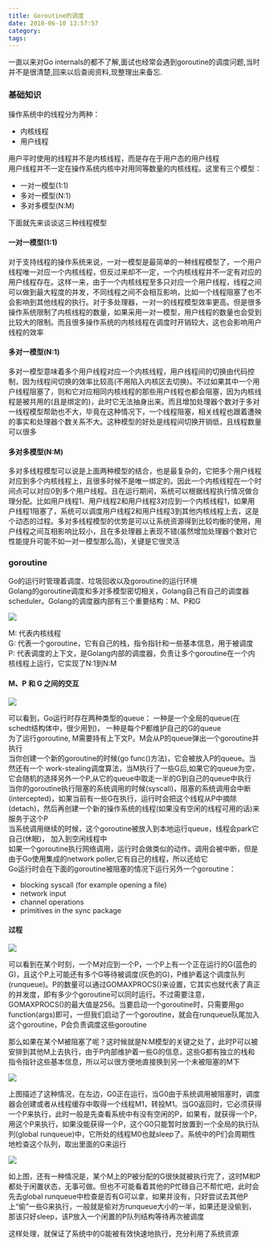 ```yaml
---
title: Goroutine的调度
date: 2018-06-10 13:57:57
category:
tags:
---
```

一直以来对Go internals的都不了解,面试也经常会遇到goroutine的调度问题,当时并不是很清楚,回来以后查阅资料,现整理出来备忘.

<!--more-->

### 基础知识
操作系统中的线程分为两种：
- 内核线程
- 用户线程
  
用户平时使用的线程并不是内核线程，而是存在于用户态的用户线程  
用户线程并不一定在操作系统内核中对用同等数量的内核线程。这里有三个模型：
- 一对一模型(1:1)
- 多对一模型(N:1)
- 多对多模型(N:M)

下面就先来谈谈这三种线程模型

#### 一对一模型(1:1)
对于支持线程的操作系统来说，一对一模型是最简单的一种线程模型了，一个用户线程唯一对应一个内核线程，但反过来却不一定，一个内核线程并不一定有对应的用户线程存在。这样一来，由于一个内核线程至多只对应一个用户线程，线程之间可以做到最大程度的并发，不同线程之间不会相互影响，比如一个线程阻塞了也不会影响到其他线程的执行。对于多处理器，一对一的线程模型效率更高。但是很多操作系统限制了内核线程的数量，如果采用一对一模型，用户线程的数量也会受到比较大的限制。而且很多操作系统的内核线程在调度时开销较大，这也会影响用户线程的效率

#### 多对一模型(N:1)
多对一模型意味着多个用户线程对应一个内核线程，用户线程间的切换由代码控制，因为线程间切换的效率比较高(不用陷入内核区去切换)。不过如果其中一个用户线程阻塞了，则和它对应相同内核线程的那些用户线程也都会阻塞，因为内核线程是被共用的(且是绑定的)，此时它无法抽身出来。而且增加处理器个数对于多对一线程模型帮助也不大，毕竟在这种情况下，一个线程阻塞，相关线程也跟着遭殃的事实和处理器个数关系不大。这种模型的好处是线程间切换开销低，且线程数量可以很多

#### 多对多模型(N:M)
多对多线程模型可以说是上面两种模型的结合，也是最复杂的，它把多个用户线程对应到多个内核线程上，且很多时候不是唯一绑定的。因此一个内核线程在一个时间点可以对应0到多个用户线程。且在运行期间，系统可以根据线程执行情况做合理分配。比如用户线程1、用户线程2和用户线程3对应到一个内核线程1，如果用户线程1阻塞了，系统可以调度用户线程2和用户线程3到其他内核线程上去，这是个动态的过程。多对多线程模型的优势是可以让系统资源得到比较均衡的使用，用户线程之间互相影响比较小，且在多处理器上表现不错(虽然增加处理器个数对它性能提升可能不如一对一模型那么高)，关键是它很灵活

### goroutine
Go的运行时管理着调度、垃圾回收以及goroutine的运行环境  
Golang的goroutine调度和多对多模型密切相关，Golang自己有自己的调度器scheduler。Golang的调度器内部有三个重要结构：M、P和G

![](https://wx2.sinaimg.cn/large/b09f1c9dly1g1g6jo35klj20av02v3yc.jpg)

M: 代表内核线程  
G: 代表一个goroutine，它有自己的栈，指令指针和一些基本信息，用于被调度  
P: 代表调度的上下文，是Golang内部的调度器，负责让多个goroutine在一个内核线程上运行，它实现了N:1到N:M

#### M、P 和 G 之间的交互

![](https://ws2.sinaimg.cn/large/b09f1c9dly1g1g6w1iy1aj20zk0mxdgx.jpg)

可以看到，Go运行时存在两种类型的queue： 一种是一个全局的queue(在schedt结构体中，很少用到)， 一种是每个P都维护自己的G的queue  
为了运行goroutine, M需要持有上下文P。M会从P的queue弹出一个goroutine并执行  
当你创建一个新的goroutine的时候(go func()方法)，它会被放入P的queue。当然还有一个 work-stealing调度算法，当M执行了一些G后,如果它的queue为空，它会随机的选择另外一个P,从它的queue中取走一半的G到自己的queue中执行  
当你的goroutine执行阻塞的系统调用的时候(syscall)，阻塞的系统调用会中断(intercepted)，如果当前有一些G在执行，运行时会把这个线程从P中摘除(detach)，然后再创建一个新的操作系统的线程(如果没有空闲的线程可用的话)来服务于这个P  
当系统调用继续的时候，这个goroutine被放入到本地运行queue，线程会park它自己(休眠)， 加入到空闲线程中  
如果一个goroutine执行网络调用，运行时会做类似的动作。调用会被中断，但是由于Go使用集成的network poller,它有自己的线程，所以还给它  
Go运行时会在下面的goroutine被阻塞的情况下运行另外一个goroutine：
- blocking syscall (for example opening a file)
- network input
- channel operations
- primitives in the sync package

#### 过程

![](https://wx3.sinaimg.cn/large/b09f1c9dly1g1g6oe16rjj20b40avglr.jpg)

可以看到在某个时刻，一个M对应到一个P，一个P上有一个正在运行的G(蓝色的G)，且这个P上可能还有多个G等待被调度(灰色的G)，P维护着这个调度队列(runqueue)。P的数量可以通过GOMAXPROCS()来设置，它其实也就代表了真正的并发度，即有多少个goroutine可以同时运行。不过需要注意，GOMAXPROCS()的最大值是256。当要启动一个goroutine时，只需要用go function(args)即可，一但我们启动了一个goroutine，就会在runqueue队尾加入这个goroutine，P会负责调度这些goroutine

那么如果在某个M被阻塞了呢？这时候就是N:M模型的关键之处了，此时P可以被安排到其他M上去执行，由于P内部维护着一些G的信息，这些G都有独立的栈和指令指针这些基本信息，所以可以很方便地直接换到另一个未被阻塞的M下

![](https://ws4.sinaimg.cn/large/b09f1c9dly1g1g6pkk8b5j20fa0b474h.jpg)

上图描述了这种情况，在左边，G0正在运行，当G0由于系统调用被阻塞时，调度器会创建或者从线程缓存中取得一个线程M1，转投M1。当G0返回时，它必须获得一个P来执行，此时一般是先查看系统中有没有空闲的P，如果有，就获得一个P，用这个P来执行，如果没能获得一个P，这个G0只能暂时放置到一个全局的执行队列(global runqueue)中，它所处的线程M0也就sleep了。系统中的P们会周期性地检查这个队列，取出里面的G来运行

![](https://ws1.sinaimg.cn/large/b09f1c9dly1g1g6spvu3jj20fa0b40sx.jpg)

如上图，还有一种情况是，某个M上的P被分配的G很快就被执行完了，这时M和P都处于闲置状态，无事可做。但也不可能看着其他的P忙碌自己不帮忙吧，此时会先去global runqueue中检查是否有G可以拿，如果并没有，只好尝试去其他P上“偷”一些G来执行，一般就是偷对方runqueue大小的一半，如果还是没偷到，那该只好sleep，该P放入一个闲置的P队列结构等待再次被调度

这样处理，就保证了系统中的G能被有效快速地执行，充分利用了系统资源

